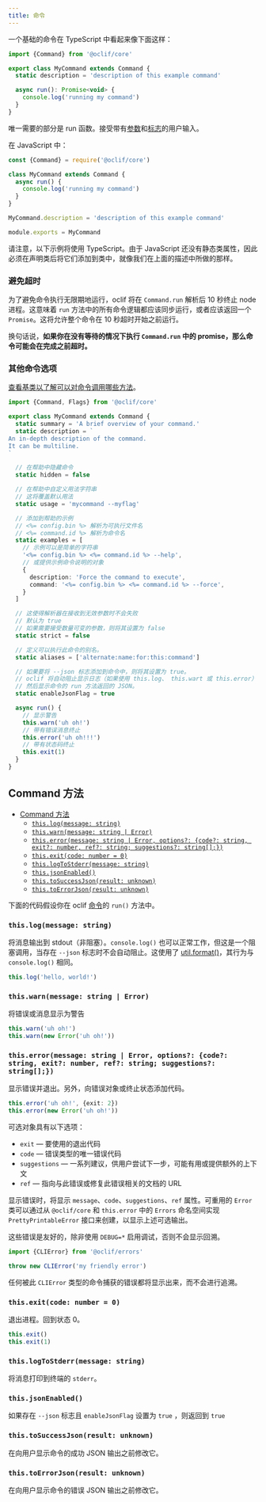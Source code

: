 ```yaml
---
title: 命令
---
```


一个基础的命令在 TypeScript 中看起来像下面这样：

```js
import {Command} from '@oclif/core'

export class MyCommand extends Command {
  static description = 'description of this example command'

  async run(): Promise<void> {
    console.log('running my command')
  }
}
```

唯一需要的部分是 run 函数。接受带有[参数](args.md)和[标志](flags.md)的用户输入。

在 JavaScript 中：

```js
const {Command} = require('@oclif/core')

class MyCommand extends Command {
  async run() {
    console.log('running my command')
  }
}

MyCommand.description = 'description of this example command'

module.exports = MyCommand
```

请注意，以下示例将使用 TypeScript。由于 JavaScript 还没有静态类属性，因此必须在声明类后将它们添加到类中，就像我们在上面的描述中所做的那样。

### 避免超时

为了避免命令执行无限期地运行，oclif 将在 `Command.run` 解析后 10 秒终止 node 进程。这意味着 `run` 方法中的所有命令逻辑都应该同步运行，或者应该返回一个 `Promise`。这将允许整个命令在 10 秒超时开始之前运行。

换句话说，**如果你在没有等待的情况下执行 `Command.run` 中的 promise，那么命令可能会在完成之前超时。**

### 其他命令选项

[查看基类以了解可以对命令调用哪些方法](https://github.com/oclif/core/blob/main/src/command.ts)。

```typescript
import {Command, Flags} from '@oclif/core'

export class MyCommand extends Command {
  static summary = 'A brief overview of your command.'
  static description = `
An in-depth description of the command.
It can be multiline.
`

  // 在帮助中隐藏命令
  static hidden = false

  // 在帮助中自定义用法字符串
  // 这将覆盖默认用法
  static usage = 'mycommand --myflag'

  // 添加到帮助的示例
  // <%= config.bin %> 解析为可执行文件名
  // <%= command.id %> 解析为命令名
  static examples = [
    // 示例可以是简单的字符串
    '<%= config.bin %> <%= command.id %> --help',
    // 或提供示例命令说明的对象
    {
      description: 'Force the command to execute',
      command: '<%= config.bin %> <%= command.id %> --force',
    }
  ]

  // 这使得解析器在接收到无效参数时不会失败
  // 默认为 true
  // 如果需要接受数量可变的参数，则将其设置为 false
  static strict = false

  // 定义可以执行此命令的别名。
  static aliases = ['alternate:name:for:this:command']

  // 如果要将 --json 标志添加到命令中，则将其设置为 true。
  // oclif 将自动阻止显示日志（如果使用 this.log、 this.wart 或 this.error）
  // 然后显示命令的 run 方法返回的 JSON。
  static enableJsonFlag = true

  async run() {
    // 显示警告
    this.warn('uh oh!')
    // 带有错误消息终止
    this.error('uh oh!!!')
    // 带有状态码终止
    this.exit(1)
  }
}
```

## Command 方法

- [Command 方法](#command-方法)
  - [`this.log(message: string)`](#thislogmessage-string)
  - [`this.warn(message: string | Error)`](#thiswarnmessage-string--error)
  - [`this.error(message: string | Error, options?: {code?: string, exit?: number, ref?: string; suggestions?: string[];})`](#thiserrormessage-string--error-options-code-string-exit-number-ref-string-suggestions-string)
  - [`this.exit(code: number = 0)`](#thisexitcode-number--0)
  - [`this.logToStderr(message: string)`](#thislogtostderrmessage-string)
  - [`this.jsonEnabled()`](#thisjsonenabled)
  - [`this.toSuccessJson(result: unknown)`](#thistosuccessjsonresult-unknown)
  - [`this.toErrorJson(result: unknown)`](#thistoerrorjsonresult-unknown)

下面的代码假设你在 oclif [命令](commands.md)的 `run()` 方法中。

### `this.log(message: string)`

将消息输出到 stdout（非阻塞）。`console.log()` 也可以正常工作，但这是一个阻塞调用，当存在 `--json` 标志时不会自动阻止。这使用了 [util.format()](https://nodejs.org/api/util.html#util_util_format_format_args)，其行为与 `console.log()` 相同。

```typescript
this.log('hello, world!')
```

### `this.warn(message: string | Error)`

将错误或消息显示为警告

```typescript
this.warn('uh oh!')
this.warn(new Error('uh oh!'))
```

### `this.error(message: string | Error, options?: {code?: string, exit?: number, ref?: string; suggestions?: string[];})`

显示错误并退出。另外，向错误对象或终止状态添加代码。

```typescript
this.error('uh oh!', {exit: 2})
this.error(new Error('uh oh!'))
```

可选对象具有以下选项：

* `exit` — 要使用的退出代码
* `code` — 错误类型的唯一错误代码
* `suggestions` —  一系列建议，供用户尝试下一步，可能有用或提供额外的上下文
* `ref` — 指向与此错误或修复此错误相关的文档的 URL

显示错误时，将显示 `message`、`code`、`suggestions`、`ref` 属性。可重用的 `Error` 类可以通过从 `@oclif/core` 和 `this.error` 中的 `Errors` 命名空间实现 `PrettyPrintableError` 接口来创建，以显示上述可选输出。

这些错误是友好的，除非使用 `DEBUG=*` 启用调试，否则不会显示回溯。

```typescript
import {CLIError} from '@oclif/errors'

throw new CLIError('my friendly error')
```

任何被此 `CLIError` 类型的命令捕获的错误都将显示出来，而不会进行追溯。

### `this.exit(code: number = 0)`

退出进程。回到状态 0。

```typescript
this.exit()
this.exit(1)
```

### `this.logToStderr(message: string)`

将消息打印到终端的 `stderr`。

### `this.jsonEnabled()`

如果存在 `--json` 标志且 `enableJsonFlag` 设置为 `true` ，则返回到 `true`

### `this.toSuccessJson(result: unknown)`

在向用户显示命令的成功 JSON 输出之前修改它。

### `this.toErrorJson(result: unknown)`

在向用户显示命令的错误 JSON 输出之前修改它。

